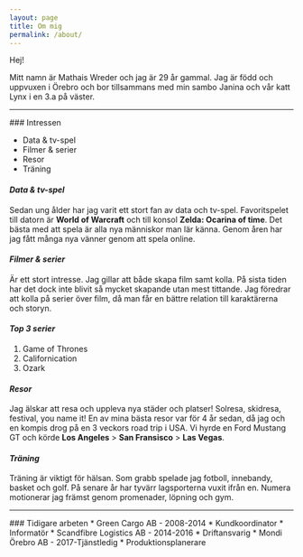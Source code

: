 ```yaml
---
layout: page
title: Om mig
permalink: /about/
---
```


Hej!

Mitt namn är Mathais Wreder och jag är 29 år gammal. Jag är född och uppvuxen i Örebro och bor tillsammans med min sambo Janina och vår katt Lynx i en 3.a på väster.
<hr>
### Intressen

* Data & tv-spel
* Filmer & serier
* Resor
* Träning

#### **_Data & tv-spel_**
Sedan ung ålder har jag varit ett stort fan av data och tv-spel. Favoritspelet till datorn är **World of Warcraft** och till konsol **Zelda: Ocarina of time**. Det bästa med att spela är alla nya människor man lär känna. Genom åren har jag fått många nya vänner genom att spela online.

#### **_Filmer & serier_** 
Är ett stort intresse. Jag gillar att både skapa film samt kolla. På sista tiden har det dock inte blivit så mycket skapande utan mest tittande.
Jag föredrar att kolla på serier över film, då man får en bättre relation till karaktärerna och storyn.

#### _Top 3 serier_       
1. Game of Thrones
2. Californication
3. Ozark

#### **_Resor_**
Jag älskar att resa och uppleva nya städer och platser! Solresa, skidresa, festival, you name it!
En av mina bästa resor var för 4 år sedan, då jag och en kompis drog på en 3 veckors road trip i USA.
Vi hyrde en Ford Mustang GT och körde **Los Angeles** > **San Fransisco** > **Las Vegas**.

#### **_Träning_**
Träning är viktigt för hälsan. Som grabb spelade jag fotboll, innebandy, basket och golf. På senare år har tyvärr lagsporterna vuxit ifrån en.
Numera motionerar jag främst genom promenader, löpning och gym. 
<hr>     
### Tidigare arbeten
* Green Cargo AB - 2008-2014
    * Kundkoordinator
    * Informatör
* Scandfibre Logistics AB - 2014-2016
    * Driftansvarig
* Mondi Örebro AB - 2017-Tjänstledig
    * Produktionsplanerare 

